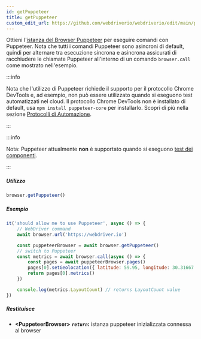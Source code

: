 ```yaml
---
id: getPuppeteer
title: getPuppeteer
custom_edit_url: https://github.com/webdriverio/webdriverio/edit/main/packages/webdriverio/src/commands/browser/getPuppeteer.ts
---
```


Ottieni l'[istanza del Browser Puppeteer](https://pptr.dev/#?product=Puppeteer&version=v5.1.0&show=api-class-browser)
per eseguire comandi con Puppeteer. Nota che tutti i comandi Puppeteer sono
asincroni di default, quindi per alternare tra esecuzione sincrona e asincrona
assicurati di racchiudere le chiamate Puppeteer all'interno di un comando `browser.call`
come mostrato nell'esempio.

:::info

Nota che l'utilizzo di Puppeteer richiede il supporto per il protocollo Chrome DevTools e, ad esempio,
non può essere utilizzato quando si eseguono test automatizzati nel cloud. Il protocollo Chrome DevTools non è installato di default,
usa `npm install puppeteer-core` per installarlo.
Scopri di più nella sezione [Protocolli di Automazione](/docs/automationProtocols).

:::

:::info

Nota: Puppeteer attualmente __non__ è supportato quando si eseguono [test dei componenti](/docs/component-testing).

:::

##### Utilizzo

```js
browser.getPuppeteer()
```

##### Esempio

```js title="getPuppeteer.test.js"
it('should allow me to use Puppeteer', async () => {
    // WebDriver command
    await browser.url('https://webdriver.io')

    const puppeteerBrowser = await browser.getPuppeteer()
    // switch to Puppeteer
    const metrics = await browser.call(async () => {
        const pages = await puppeteerBrowser.pages()
        pages[0].setGeolocation({ latitude: 59.95, longitude: 30.31667 })
        return pages[0].metrics()
    })

    console.log(metrics.LayoutCount) // returns LayoutCount value
})
```

##### Restituisce

- **&lt;PuppeteerBrowser&gt;**
            **<code><var>return</var></code>:**   istanza puppeteer inizializzata connessa al browser
